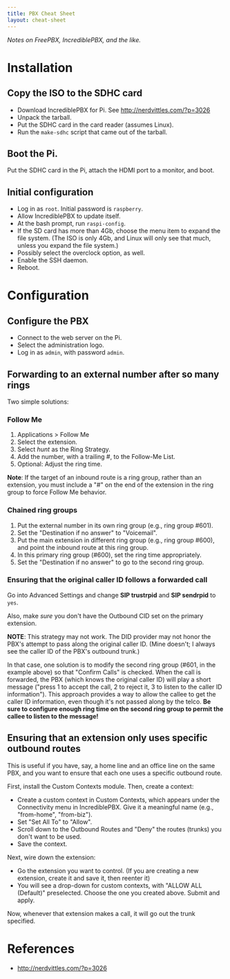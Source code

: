```yaml
---
title: PBX Cheat Sheet
layout: cheat-sheet
---
```


*Notes on FreePBX, IncrediblePBX, and the like.*

# Installation

## Copy the ISO to the SDHC card

* Download IncrediblePBX for Pi. See <http://nerdvittles.com/?p=3026>
* Unpack the tarball.
* Put the SDHC card in the card reader (assumes Linux).
* Run the `make-sdhc` script that came out of the tarball.

## Boot the Pi.

Put the SDHC card in the Pi, attach the HDMI port to a monitor, and boot.

## Initial configuration

* Log in as `root`. Initial password is `raspberry`.
* Allow IncrediblePBX to update itself.
* At the bash prompt, run `raspi-config`.
* If the SD card has more than 4Gb, choose the menu item to expand the file
  system. (The ISO is only 4Gb, and Linux will only see that much, unless
  you expand the file system.)
* Possibly select the overclock option, as well.
* Enable the SSH daemon.
* Reboot.

# Configuration

## Configure the PBX

* Connect to the web server on the Pi.
* Select the administration logo. 
* Log in as `admin`, with password `admin`.

## Forwarding to an external number after so many rings

Two simple solutions:

### Follow Me

1. Applications > Follow Me
2. Select the extension.
3. Select *hunt* as the Ring Strategy.
4. Add the number, with a trailing #, to the Follow-Me List.
5. Optional: Adjust the ring time. 

**Note**: If the target of an inbound route is a ring group, rather than an
extension, you must include a "#" on the end of the extension in the ring
group to force Follow Me behavior.

### Chained ring groups

1. Put the external number in its own ring group (e.g., ring group #601).
2. Set the "Destination if no answer" to "Voicemail".
3. Put the main extension in different ring group (e.g., ring group #600),
   and point the inbound route at this ring group.
4. In this primary ring group (#600), set the ring time appropriately.
5. Set the "Destination if no answer" to go to the second ring group.

### Ensuring that the original caller ID follows a forwarded call

Go into Advanced Settings and change **SIP trustrpid** and **SIP sendrpid** to
`yes`.

Also, make *sure* you don't have the Outbound CID set on the primary
extension.

**NOTE**: This strategy may not work. The DID provider may not honor the PBX's
attempt to pass along the original caller ID. (Mine doesn't; I always see the
caller ID of the PBX's outbound trunk.)

In that case, one solution is to modify the second ring group (#601, in the
example above) so that "Confirm Calls" is checked. When the call is
forwarded, the PBX (which knows the original caller ID) will play a short
message ("press 1 to accept the call, 2 to reject it, 3 to listen to the
caller ID information"). This approach provides a way to allow the callee
to get the caller ID information, even though it's not passed along by the
telco. **Be sure to configure enough ring time on the second ring group to
permit the callee to listen to the message!**

## Ensuring that an extension only uses specific outbound routes

This is useful if you have, say, a home line and an office line on the
same PBX, and you want to ensure that each one uses a specific outbound route.

First, install the Custom Contexts module. Then, create a context:

* Create a custom context in Custom Contexts, which appears under the
  Connectivity menu in IncrediblePBX. Give it a meaningful name (e.g.,
  "from-home", "from-biz").
* Set "Set All To" to "Allow".
* Scroll down to the Outbound Routes and "Deny" the routes (trunks) you
  don't want to be used.
* Save the context.

Next, wire down the extension:

* Go the extension you want to control. (If you are creating a new
  extension, create it and save it, then reenter it)
* You will see a drop-down for custom contexts, with "ALLOW ALL (Default)"
  preselected. Choose the one you created above. Submit and apply.

Now, whenever that extension makes a call, it will go out the trunk specified.

# References

* <http://nerdvittles.com/?p=3026>
